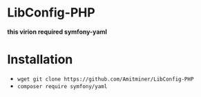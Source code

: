 # LibConfig-PHP

**this virion required symfony-yaml**
# Installation
- ```wget git clone https://github.com/Amitminer/LibConfig-PHP```
- ```composer require symfony/yaml```
